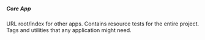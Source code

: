 ##### Core App

URL root/index for other apps. Contains resource tests for the entire project. Tags and utilities that any application might need.
